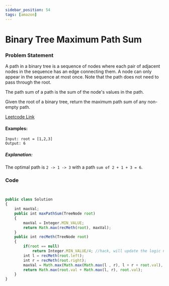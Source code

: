 ```yaml
---
sidebar_position: 54
tags: [amazon]
---
```


# Binary Tree Maximum Path Sum

### Problem Statement

A path in a binary tree is a sequence of nodes where each pair of adjacent nodes in the sequence has an edge connecting them. A node can only appear in the sequence at most once. Note that the path does not need to pass through the root.

The path sum of a path is the sum of the node's values in the path.

Given the root of a binary tree, return the maximum path sum of any non-empty path.

[Leetcode Link](https://leetcode.com/problems/binary-tree-maximum-path-sum/description/)

#### Examples:

```
Input: root = [1,2,3]
Output: 6
```

##### Explanation:

The optimal path is `2 -> 1 -> 3`
with a path `sum of 2 + 1 + 3 = 6`.

### Code

```jsx title="Java Code"


public class Solution
{
    int maxVal;
    public int maxPathSum(TreeNode root)
    {
        maxVal = Integer.MIN_VALUE;
        return Math.max(recMeth(root), maxVal);
    }
    public int recMeth(TreeNode root)
    {
        if(root == null)
            return Integer.MIN_VALUE/4; //hack, will update the logic next
        int l = recMeth(root.left);
        int r = recMeth(root.right);
        maxVal = Math.max(Math.max(Math.max(l , r), l + r + root.val), maxVal);
        return Math.max(root.val + Math.max(l, r), root.val);
    }
}
```
